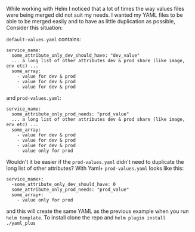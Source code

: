 While working with Helm I noticed that a lot of times the way values files were being merged did not suit my needs.
I wanted my YAML files to be able to be merged easily and to have as little duplication as possible, Consider this situation:

`default-values.yaml` contains:
```
service_name:
  some_attribute_only_dev_should_have: "dev_value"
  ... a long list of other attributes dev & prod share (like image, env etc) ...
  some_array:
    - value for dev & prod
    - value for dev & prod
    - value for dev & prod
```
and `prod-values.yaml`:
```
service_name:
  some_attribute_only_prod_needs: "prod_value"
  ... a long list of other attributes dev & prod share (like image, env etc) ...
  some_array:
    - value for dev & prod
    - value for dev & prod
    - value for dev & prod
    - value only for prod  
```
Wouldn't it be easier if the `prod-values.yaml` didn't need to duplicate the long list of other attributes? 
With Yaml+ `prod-values.yaml` looks like this:
```
service_name+:
  -some_attribute_only_dev_should_have: 0
  some_attribute_only_prod_needs: "prod_value"
  some_array+:
    - value only for prod  
```
and this will create the same YAML as the previous example when you run `helm template`.
To install clone the repo and `helm plugin install ./yaml_plus`
